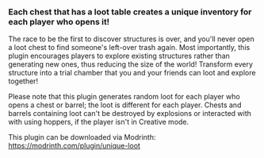 ### Each chest that has a loot table creates a unique inventory for each player who opens it!
The race to be the first to discover structures is over, and you'll never open a loot chest to find someone's left-over trash again. Most importantly, this plugin encourages players to explore existing structures rather than generating new ones, thus reducing the size of the world! Transform every structure into a trial chamber that you and your friends can loot and explore together!

Please note that this plugin generates random loot for each player who opens a chest or barrel; the loot is different for each player. Chests and barrels containing loot can't be destroyed by explosions or interacted with with using hoppers, if the player isn't in Creative mode.

This plugin can be downloaded via Modrinth: https://modrinth.com/plugin/unique-loot
